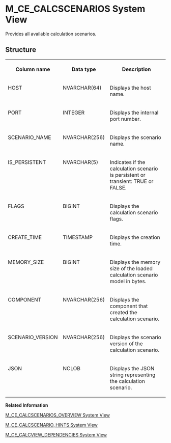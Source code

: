 <!-- loio20a9c2a175191014b943cc586ea80d5a -->

# M\_CE\_CALCSCENARIOS System View

Provides all available calculation scenarios.



<a name="loio20a9c2a175191014b943cc586ea80d5a___m__c_e__c_a_l_c_s_c_e_n_a_r_i_o_s_1struct_M_CE_CALCSCENARIOS"/>

## Structure


<table>
<tr>
<th valign="top">

Column name

</th>
<th valign="top">

Data type

</th>
<th valign="top">

Description

</th>
</tr>
<tr>
<td valign="top">

HOST

</td>
<td valign="top">

NVARCHAR\(64\)

</td>
<td valign="top">

Displays the host name.

</td>
</tr>
<tr>
<td valign="top">

PORT

</td>
<td valign="top">

INTEGER

</td>
<td valign="top">

Displays the internal port number.

</td>
</tr>
<tr>
<td valign="top">

SCENARIO\_NAME

</td>
<td valign="top">

NVARCHAR\(256\)

</td>
<td valign="top">

Displays the scenario name.

</td>
</tr>
<tr>
<td valign="top">

IS\_PERSISTENT

</td>
<td valign="top">

NVARCHAR\(5\)

</td>
<td valign="top">

Indicates if the calculation scenario is persistent or transient: TRUE or FALSE.

</td>
</tr>
<tr>
<td valign="top">

FLAGS

</td>
<td valign="top">

BIGINT

</td>
<td valign="top">

Displays the calculation scenario flags.

</td>
</tr>
<tr>
<td valign="top">

CREATE\_TIME

</td>
<td valign="top">

TIMESTAMP

</td>
<td valign="top">

Displays the creation time.

</td>
</tr>
<tr>
<td valign="top">

MEMORY\_SIZE

</td>
<td valign="top">

BIGINT

</td>
<td valign="top">

Displays the memory size of the loaded calculation scenario model in bytes.

</td>
</tr>
<tr>
<td valign="top">

COMPONENT

</td>
<td valign="top">

NVARCHAR\(256\)

</td>
<td valign="top">

Displays the component that created the calculation scenario.

</td>
</tr>
<tr>
<td valign="top">

SCENARIO\_VERSION

</td>
<td valign="top">

NVARCHAR\(256\)

</td>
<td valign="top">

Displays the scenario version of the calculation scenario.

</td>
</tr>
<tr>
<td valign="top">

JSON

</td>
<td valign="top">

NCLOB

</td>
<td valign="top">

Displays the JSON string representing the calculation scenario.

</td>
</tr>
</table>

**Related Information**  


[M\_CE\_CALCSCENARIOS\_OVERVIEW System View](m-ce-calcscenarios-overview-system-view-d206937.md "Provides an overview of Calcscenarios without JSON representation.")

[M\_CE\_CALCSCENARIO\_HINTS System View](m-ce-calcscenario-hints-system-view-b16d75a.md "Exposes all hints that are defined in a calculation scenario.")

[M\_CE\_CALCVIEW\_DEPENDENCIES System View](m-ce-calcview-dependencies-system-view-20a9f21.md "Provides all views that are referencing a CalculationScenario.")

